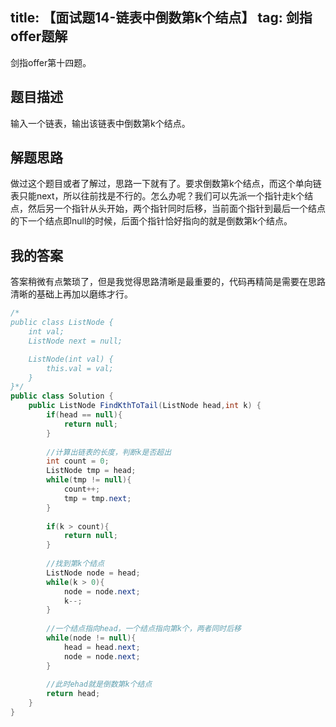 title: 【面试题14-链表中倒数第k个结点】
tag: 剑指offer题解
---
剑指offer第十四题。
<!-- more -->

## 题目描述

输入一个链表，输出该链表中倒数第k个结点。


## 解题思路

做过这个题目或者了解过，思路一下就有了。要求倒数第k个结点，而这个单向链表只能next，所以往前找是不行的。怎么办呢？我们可以先派一个指针走k个结点，然后另一个指针从头开始，两个指针同时后移，当前面个指针到最后一个结点的下一个结点即null的时候，后面个指针恰好指向的就是倒数第k个结点。


## 我的答案

答案稍微有点繁琐了，但是我觉得思路清晰是最重要的，代码再精简是需要在思路清晰的基础上再加以磨练才行。

```java
/*
public class ListNode {
    int val;
    ListNode next = null;

    ListNode(int val) {
        this.val = val;
    }
}*/
public class Solution {
    public ListNode FindKthToTail(ListNode head,int k) {
        if(head == null){
            return null;
        }
        
        //计算出链表的长度，判断k是否超出
        int count = 0;
        ListNode tmp = head;
        while(tmp != null){
            count++;
            tmp = tmp.next;
        }
        
        if(k > count){
            return null;
        }
        
        //找到第k个结点
        ListNode node = head;
        while(k > 0){
            node = node.next;
            k--;
        }
        
        //一个结点指向head，一个结点指向第k个，两者同时后移
        while(node != null){
            head = head.next;
            node = node.next;
        }
        
        //此时ehad就是倒数第k个结点
        return head;
    }
}
```
